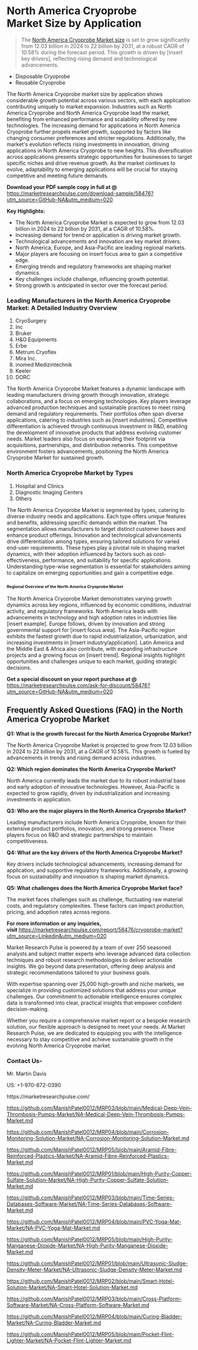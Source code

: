 <h1>North America Cryoprobe Market&nbsp;Size by Application</h1><blockquote><p>The <a href="https://marketresearchpulse.com/download-sample/58476?utm_source=GitHub-NA&amp;utm_medium=020">North America Cryoprobe Market size</a> is set to grow significantly from 12.03 billion in 2024 to 22 billion by 2031, at a robust CAGR of 10.58% during the forecast period. This growth is driven by [insert key drivers], reflecting rising demand and technological advancements.</p></blockquote><ul><li>Disposable Cryoprobe<li> Reusable Cryoprobe</li></ul><p>The North America Cryoprobe market size by application shows considerable growth potential across various sectors, with each application contributing uniquely to market expansion. Industries such as North America Cryoprobe and North America Cryoprobe lead the market, benefiting from enhanced performance and scalability offered by new technologies. The increasing demand for applications in North America Cryoprobe further propels market growth, supported by factors like changing consumer preferences and stricter regulations. Additionally, the market's evolution reflects rising investments in innovation, driving applications in North America Cryoprobe to new heights. This diversification across applications presents strategic opportunities for businesses to target specific niches and drive revenue growth. As the market continues to evolve, adaptability to emerging applications will be crucial for staying competitive and meeting future demands.</p><p><strong>Download your PDF sample copy in full at @ </strong><a href="https://marketresearchpulse.com/download-sample/58476?utm_source=GitHub-NA&amp;utm_medium=020">https://marketresearchpulse.com/download-sample/58476?utm_source=GitHub-NA&amp;utm_medium=020</a></p><p><strong>Key Highlights: </strong></p><ul><li>The North America Cryoprobe Market is expected to grow from 12.03 billion in 2024 to 22 billion by 2031, at a CAGR of 10.58%.</li><li>Increasing demand for trend or application is driving market growth.</li><li>Technological advancements and innovation are key market drivers.</li><li>North America, Europe, and Asia-Pacific are leading regional markets.</li><li>Major players are focusing on insert focus area to gain a competitive edge.</li><li>Emerging trends and regulatory frameworks are shaping market dynamics.</li><li>Key challenges include challenge, influencing growth potential.</li><li>Strong growth is anticipated in sector over the forecast period.</li></ul><h3>Leading Manufacturers in the North America Cryoprobe Market: A Detailed Industry Overview</h3><ol><li>CryoSurgery</li><li>Inc</li><li>Bruker</li><li>H&O Equipments</li><li>Erbe</li><li>Metrum Cryoflex</li><li>Mira Inc.</li><li>inomed Medizintechnik</li><li>Keeler</li><li>DORC</li></ol><div class="flex max-w-full flex-col flex-grow"><div class="min-h-8 text-message flex w-full flex-col items-end gap-2 whitespace-normal break-words [.text-message+&amp;]:mt-5" dir="auto" data-message-author-role="assistant" data-message-id="fd8432e4-4910-450d-b182-61b7bfb0a01f" data-message-model-slug="gpt-4o"><div class="flex w-full flex-col gap-1 empty:hidden first:pt-[3px]"><div class="markdown prose w-full break-words dark:prose-invert light"><p>The North America Cryoprobe Market features a dynamic landscape with leading manufacturers driving growth through innovation, strategic collaborations, and a focus on emerging technologies. Key players leverage advanced production techniques and sustainable practices to meet rising demand and regulatory requirements. Their portfolios often span diverse applications, catering to industries such as [insert industries]. Competitive differentiation is achieved through continuous investment in R&amp;D, enabling the development of innovative products that address evolving customer needs. Market leaders also focus on expanding their footprint via acquisitions, partnerships, and distribution networks. This competitive environment fosters advancements, positioning the North America Cryoprobe Market for sustained growth.</p></div></div></div></div><h3>North America Cryoprobe Market by Types</h3><ol><li>Hospital and Clinics<li> Diagnostic Imaging Centers<li> Others</li></ol><div class="flex max-w-full flex-col flex-grow"><div class="min-h-8 text-message flex w-full flex-col items-end gap-2 whitespace-normal break-words [.text-message+&amp;]:mt-5" dir="auto" data-message-author-role="assistant" data-message-id="084470be-0bb7-4664-bddf-5156b4f41249" data-message-model-slug="gpt-4o-mini"><div class="flex w-full flex-col gap-1 empty:hidden first:pt-[3px]"><div class="markdown prose w-full break-words dark:prose-invert light"><p>The North America Cryoprobe Market is segmented by types, catering to diverse industry needs and applications. Each type offers unique features and benefits, addressing specific demands within the market. The segmentation allows manufacturers to target distinct customer bases and enhance product offerings. Innovation and technological advancements drive differentiation among types, ensuring tailored solutions for varied end-user requirements. These types play a pivotal role in shaping market dynamics, with their adoption influenced by factors such as cost-effectiveness, performance, and suitability for specific applications. Understanding type-wise segmentation is essential for stakeholders aiming to capitalize on emerging opportunities and gain a competitive edge.</p></div></div></div></div><h3><span style="font-size: 11px;">Regional Overview of the North America Cryoprobe Market</span></h3><div class="flex max-w-full flex-col flex-grow"><div class="min-h-8 text-message flex w-full flex-col items-end gap-2 whitespace-normal break-words [.text-message+&amp;]:mt-5" dir="auto" data-message-author-role="assistant" data-message-id="e9038762-ce64-4e30-91c9-9bd413514231" data-message-model-slug="gpt-4o-mini"><div class="flex w-full flex-col gap-1 empty:hidden first:pt-[3px]"><div class="markdown prose w-full break-words dark:prose-invert light"><p>The North America Cryoprobe Market demonstrates varying growth dynamics across key regions, influenced by economic conditions, industrial activity, and regulatory frameworks. North America leads with advancements in technology and high adoption rates in industries like [insert example]. Europe follows, driven by innovation and strong governmental support for [insert focus area]. The Asia-Pacific region exhibits the fastest growth due to rapid industrialization, urbanization, and increasing investments in [insert industry/application]. Latin America and the Middle East &amp; Africa also contribute, with expanding infrastructure projects and a growing focus on [insert trend]. Regional insights highlight opportunities and challenges unique to each market, guiding strategic decisions.</p></div></div></div></div><p><strong>Get a special discount on your report purchase at @ </strong><a href="https://marketresearchpulse.com/ask-for-discount/58476?utm_source=GitHub-NA&amp;utm_medium=020">https://marketresearchpulse.com/ask-for-discount/58476?utm_source=GitHub-NA&amp;utm_medium=020</a></p><h2>Frequently Asked Questions (FAQ) in the North America Cryoprobe Market</h2><p><strong>Q1: What is the growth forecast for the North America Cryoprobe Market?</strong></p><p>The North America Cryoprobe Market is projected to grow from 12.03 billion in 2024 to 22 billion by 2031, at a CAGR of 10.58%. This growth is fueled by advancements in trends and rising demand across industries.</p><p><strong>Q2: Which region dominates the North America Cryoprobe Market?</strong></p><p>North America currently leads the market due to its robust industrial base and early adoption of innovative technologies. However, Asia-Pacific is expected to grow rapidly, driven by industrialization and increasing investments in application.</p><p><strong>Q3: Who are the major players in the North America Cryoprobe Market?</strong></p><p>Leading manufacturers include North America Cryoprobe, known for their extensive product portfolios, innovation, and strong presence. These players focus on R&amp;D and strategic partnerships to maintain competitiveness.</p><p><strong>Q4: What are the key drivers of the North America Cryoprobe Market?</strong></p><p>Key drivers include technological advancements, increasing demand for application, and supportive regulatory frameworks. Additionally, a growing focus on sustainability and innovation is shaping market dynamics.</p><p><strong>Q5: What challenges does the North America Cryoprobe Market face?</strong></p><p>The market faces challenges such as challenge, fluctuating raw material costs, and regulatory complexities. These factors can impact production, pricing, and adoption rates across regions.</p><p><strong>For more information or any inquiries, visit&nbsp;</strong><a href="https://marketresearchpulse.com/report/58476/cryoprobe-market?utm_source=Linkedin&utm_medium=020">https://marketresearchpulse.com/report/58476/cryoprobe-market?utm_source=Linkedin&utm_medium=020</a></p><p>Market Research Pulse is powered by a team of over 250 seasoned analysts and subject matter experts who leverage advanced data collection techniques and robust research methodologies to deliver actionable insights. We go beyond data presentation, offering deep analysis and strategic recommendations tailored to your business goals.</p><p>With expertise spanning over 25,000 high-growth and niche markets, we specialize in providing customized solutions that address your unique challenges. Our commitment to actionable intelligence ensures complex data is transformed into clear, practical insights that empower confident decision-making.</p><p>Whether you require a comprehensive market report or a bespoke research solution, our flexible approach is designed to meet your needs. At Market Research Pulse, we are dedicated to equipping you with the intelligence necessary to stay competitive and achieve sustainable growth in the evolving North America Cryoprobe market.</p><h3><strong>Contact Us-</strong></h3><p>Mr. Martin Davis</p><p>US: +1-970-672-0390</p><p>https://marketresearchpulse.com/</p><p><a href="https://github.com/ManishPatel0012/MRP03/blob/main/Medical-Deep-Vein-Thrombosis-Pumps-Market/NA-Medical-Deep-Vein-Thrombosis-Pumps-Market.md">https://github.com/ManishPatel0012/MRP03/blob/main/Medical-Deep-Vein-Thrombosis-Pumps-Market/NA-Medical-Deep-Vein-Thrombosis-Pumps-Market.md</a></p><p><a href="https://github.com/ManishPatel0012/MRP04/blob/main/Corrosion-Monitoring-Solution-Market/NA-Corrosion-Monitoring-Solution-Market.md">https://github.com/ManishPatel0012/MRP04/blob/main/Corrosion-Monitoring-Solution-Market/NA-Corrosion-Monitoring-Solution-Market.md</a></p><p><a href="https://github.com/ManishPatel0012/MRP05/blob/main/Aramid-Fibre-Reinforced-Plastics-Market/NA-Aramid-Fibre-Reinforced-Plastics-Market.md">https://github.com/ManishPatel0012/MRP05/blob/main/Aramid-Fibre-Reinforced-Plastics-Market/NA-Aramid-Fibre-Reinforced-Plastics-Market.md</a></p><p><a href="https://github.com/ManishPatel0012/MRP01/blob/main/High-Purity-Copper-Sulfate-Solution-Market/NA-High-Purity-Copper-Sulfate-Solution-Market.md">https://github.com/ManishPatel0012/MRP01/blob/main/High-Purity-Copper-Sulfate-Solution-Market/NA-High-Purity-Copper-Sulfate-Solution-Market.md</a></p><p><a href="https://github.com/ManishPatel0012/MRP03/blob/main/Time-Series-Databases-Software-Market/NA-Time-Series-Databases-Software-Market.md">https://github.com/ManishPatel0012/MRP03/blob/main/Time-Series-Databases-Software-Market/NA-Time-Series-Databases-Software-Market.md</a></p><p><a href="https://github.com/ManishPatel0012/MRP04/blob/main/PVC-Yoga-Mat-Market/NA-PVC-Yoga-Mat-Market.md">https://github.com/ManishPatel0012/MRP04/blob/main/PVC-Yoga-Mat-Market/NA-PVC-Yoga-Mat-Market.md</a></p><p><a href="https://github.com/ManishPatel0012/MRP05/blob/main/High-Purity-Manganese-Dioxide-Market/NA-High-Purity-Manganese-Dioxide-Market.md">https://github.com/ManishPatel0012/MRP05/blob/main/High-Purity-Manganese-Dioxide-Market/NA-High-Purity-Manganese-Dioxide-Market.md</a></p><p><a href="https://github.com/ManishPatel0012/MRP01/blob/main/Ultrasonic-Sludge-Density-Meter-Market/NA-Ultrasonic-Sludge-Density-Meter-Market.md">https://github.com/ManishPatel0012/MRP01/blob/main/Ultrasonic-Sludge-Density-Meter-Market/NA-Ultrasonic-Sludge-Density-Meter-Market.md</a></p><p><a href="https://github.com/ManishPatel0012/MRP02/blob/main/Smart-Hotel-Solution-Market/NA-Smart-Hotel-Solution-Market.md">https://github.com/ManishPatel0012/MRP02/blob/main/Smart-Hotel-Solution-Market/NA-Smart-Hotel-Solution-Market.md</a></p><p><a href="https://github.com/ManishPatel0012/MRP03/blob/main/Cross-Platform-Software-Market/NA-Cross-Platform-Software-Market.md">https://github.com/ManishPatel0012/MRP03/blob/main/Cross-Platform-Software-Market/NA-Cross-Platform-Software-Market.md</a></p><p><a href="https://github.com/ManishPatel0012/MRP04/blob/main/Curing-Bladder-Market/NA-Curing-Bladder-Market.md">https://github.com/ManishPatel0012/MRP04/blob/main/Curing-Bladder-Market/NA-Curing-Bladder-Market.md</a></p><p><a href="https://github.com/ManishPatel0012/MRP05/blob/main/Pocket-Flint-Lighter-Market/NA-Pocket-Flint-Lighter-Market.md">https://github.com/ManishPatel0012/MRP05/blob/main/Pocket-Flint-Lighter-Market/NA-Pocket-Flint-Lighter-Market.md</a></p>

